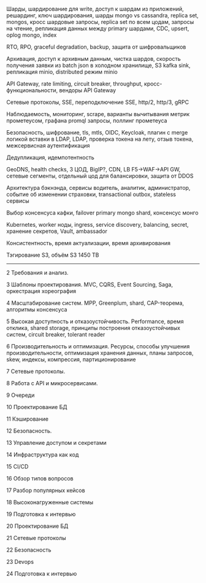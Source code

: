 
Шарды, шардирование для write, доступ к шардам из приложений, решардинг, ключ шардирования, шарды mongo vs cassandra, replica set, mongos, кросс шардовые запросы, replica set по всем цодам, запросы на чтение, репликация данных между primary шардами, CDC, upsert, oplog mongo, index

RTO, RPO, graceful degradation, backup, защита от шифровальщиков

Архивация, доступ к архивным данным, чистка шардов, скорость получения заявки из batch json в холодном хранилище, S3 kafka sink, репликация minio, distributed режим minio

API Gateway, rate limiting, circuit breaker, throughput, кросс-функциональности, вендоры API Gateway

Сетевые протоколы, SSE, переподключение SSE, http/2, http/3, gRPC

Наблюдаемость, мониторинг, scrape, варианты вычитывания метрик прометеусом, графана promql запросы, поллинг прометеуса

Безопасность, шифрование, tls, mtls, OIDC, Keycloak, плагин с merge логикой вставки в LDAP, LDAP, проверка токена на лету, отзыв токена, межсервисная аутентификация

Дедупликация, идемпотентность

GeoDNS, health checks, 3 ЦОД, BigIP?, CDN, LB F5->WAF->API GW, сетевые сегменты, отдельный цод для балансировки, защита от DDOS

Архитектура бэкнэнда, сервисы водитель, аналитик, администратор, событие об изменении страховки, transactional outbox, stateless сервисы

Выбор консенсуса кафки, failover primary mongo shard, консенсус монго

Kubernetes, worker ноды, ingress, service discovery, balancing, secret, хранение секретов, Vault, ambassador

Консистентность, время актуализации, время архивирования

Тэгирование S3, объём S3 1450 TB

---
2 Требования и анализ.

3 Шаблоны проектирования. MVC, CQRS, Event Sourcing, Saga, оркестрация хореография

4 Масштабирование систем. MPP, Greenplum, shard, CAP-теорема, алгоритмы консенсуса

5 Высокая доступность и отказоустойчивость. Performance, время отклика, shared storage, принципы построения отказоустойчивых систем, circuit breaker, tolerant reader

6 Производительность и оптимизация. Ресурсы, способы улучшения производительности, оптимизация хранения данных, планы запросов, skew, индексы, компрессия, партиционирование

7 Сетевые протоколы.

8 Работа с API и микросервисами.

9 Очереди

10 Проектирование БД

11 Кэширование

12 Безопасность.

13 Управление доступом и секретами

14 Инфраструктура как код

15 CI/CD

16 Обзор типов вопросов

17 Разбор популярных кейсов

18 Высоконагруженные системы

19 Подготовка к интервью

20 Проектирование БД

21 Сетевые протоколы

22 Безопасность

23 Devops

24 Подготовка к интервью

